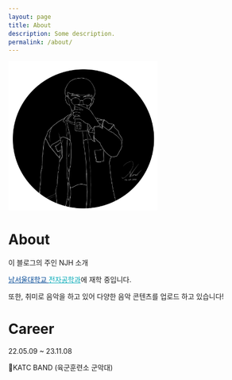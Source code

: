 ```yaml
---
layout: page
title: About
description: Some description.
permalink: /about/
---
```


<img class="img-rounded" src="/assets/img/uploads/profile.png" alt="njhdev" width="300">

# About
이 블로그의 주인 NJH 소개

<a href="https://www.nsu.ac.kr/" style="color:#014795">남서울대학교 </a><a href="https://ee.nsu.ac.kr/" style="color:#01A8B6">전자공학과</a>에 재학 중입니다.

또한, 취미로 음악을 하고 있어 다양한 음악 콘텐츠를 업로드 하고 있습니다!


# Career
22.05.09 ~ 23.11.08

🎺KATC BAND (육군훈련소 군악대)
